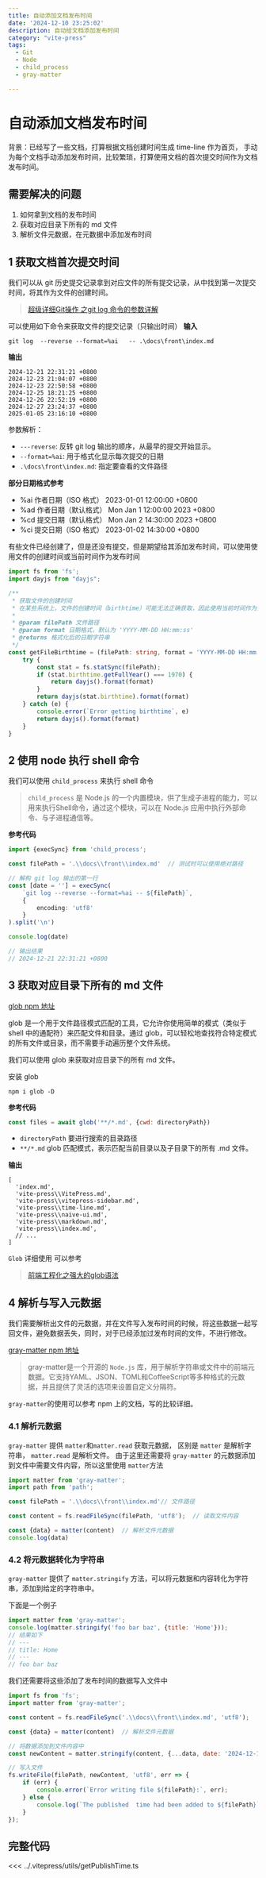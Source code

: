 ```yaml
---
title: 自动添加文档发布时间
date: '2024-12-10 23:25:02'
description: 自动给文档添加发布时间
category: "vite-press"
tags:
  - Git
  - Node
  - child_process
  - gray-matter

---
```


# 自动添加文档发布时间

背景：已经写了一些文档，打算根据文档创建时间生成 time-line 作为首页， 手动为每个文档手动添加发布时间，比较繁琐，打算使用文档的首次提交时间作为文档发布时间。

## 需要解决的问题

1. 如何拿到文档的发布时间
2. 获取对应目录下所有的 md 文件
3. 解析文件元数据，在元数据中添加发布时间

## 1 获取文档首次提交时间

我们可以从 git 历史提交记录拿到对应文件的所有提交记录，从中找到第一次提交时间，将其作为文件的创建时间。

> [超级详细Git操作 之git log 命令的参数详解](https://blog.csdn.net/hlsxjh/article/details/135532818)

可以使用如下命令来获取文件的提交记录（只输出时间）
**输入**

```shell
git log  --reverse --format=%ai   -- .\docs\front\index.md
```

**输出**

```
2024-12-21 22:31:21 +0800
2024-12-23 21:04:07 +0800
2024-12-23 22:50:58 +0800
2024-12-25 18:21:25 +0800
2024-12-26 22:52:19 +0800
2024-12-27 23:24:37 +0800
2025-01-05 23:16:10 +0800
```

参数解析：

- `---reverse`: 反转 git log 输出的顺序，从最早的提交开始显示。
- `--format=%ai`: 用于格式化显示每次提交的日期
- `.\docs\front\index.md`: 指定要查看的文件路径

**部分日期格式参考**

- %ai 作者日期（ISO 格式） 2023-01-01 12:00:00 +0800
- %ad 作者日期（默认格式） Mon Jan 1 12:00:00 2023 +0800
- %cd 提交日期（默认格式） Mon Jan 2 14:30:00 2023 +0800
- %ci 提交日期（ISO 格式） 2023-01-02 14:30:00 +0800

有些文件已经创建了，但是还没有提交，但是期望给其添加发布时间，可以使用使用文件的创建时间或当前时间作为发布时间

```ts
import fs from 'fs';
import dayjs from "dayjs";

/**
 * 获取文件的创建时间
 * 在某些系统上，文件的创建时间（birthtime）可能无法正确获取，因此使用当前时间作为为替代
 *
 * @param filePath 文件路径
 * @param format 日期格式，默认为 'YYYY-MM-DD HH:mm:ss'
 * @returns 格式化后的日期字符串
 */
const getFileBirthtime = (filePath: string, format = 'YYYY-MM-DD HH:mm:ss'): string => {
    try {
        const stat = fs.statSync(filePath);
        if (stat.birthtime.getFullYear() === 1970) {
            return dayjs().format(format)
        }
        return dayjs(stat.birthtime).format(format)
    } catch (e) {
        console.error(`Error getting birthtime`, e)
        return dayjs().format(format)
    }
}
```

## 2 使用 node 执行 shell 命令

我们可以使用 `child_process` 来执行 shell 命令

> `child_process` 是 Node.js 的一个内置模块，供了生成子进程的能力，可以用来执行Shell命令，通过这个模块，可以在 Node.js
> 应用中执行外部命令、与子进程通信等。

**参考代码**

```ts
import {execSync} from 'child_process';

const filePath = '.\\docs\\front\\index.md'  // 测试时可以使用绝对路径

// 解构 git log 输出的第一行
const [date = ''] = execSync(
    `git log --reverse --format=%ai -- ${filePath}`,
    {
        encoding: 'utf8'
    }
).split('\n')

console.log(date)

// 输出结果
// 2024-12-21 22:31:21 +0800
```

## 3 获取对应目录下所有的 md 文件

[glob npm 地址](https://www.npmjs.com/package/glob )

glob 是一个用于文件路径模式匹配的工具，它允许你使用简单的模式（类似于 shell 中的通配符）来匹配文件和目录。通过
glob，可以轻松地查找符合特定模式的所有文件或目录，而不需要手动遍历整个文件系统。

我们可以使用 glob 来获取对应目录下的所有 md 文件。

安装 glob

```shell [npm]
npm i glob -D
```

**参考代码**

```js
const files = await glob('**/*.md', {cwd: directoryPath})
```

- `directoryPath` 要进行搜索的目录路径
- `**/*.md` glob 匹配模式，表示匹配当前目录以及子目录下的所有 .md 文件。

**输出**

```
[ 
  'index.md',
  'vite-press\\VitePress.md',
  'vite-press\\vitepress-sidebar.md',
  'vite-press\\time-line.md',
  'vite-press\\naive-ui.md',
  'vite-press\\markdown.md',
  'vite-press\\index.md',
  // ...
]  
```

`Glob` 详细使用 可以参考
> [前端工程化之强大的glob语法](https://juejin.cn/post/6876363718578405384)

## 4 解析与写入元数据
我们需要解析出文件的元数据，并在文件写入发布时间的时候，将这些数据一起写回文件，避免数据丢失，同时，对于已经添加过发布时间的文件，不进行修改。

[gray-matter npm 地址](https://www.npmjs.com/package/gray-matter)
> gray-matter是一个开源的 `Node.js` 库，用于解析字符串或文件中的前端元数据。它支持YAML、JSON、TOML和CoffeeScript等多种格式的元数据，并且提供了灵活的选项来设置自定义分隔符。

`gray-matter`的使用可以参考 npm 上的文档，写的比较详细。

### 4.1 解析元数据
`gray-matter` 提供 `matter`和`matter.read` 获取元数据， 区别是 `matter` 是解析字符串， `matter.read` 是解析文件。
由于这里还需要将 `gray-matter` 的元数据添加到文件中需要文件内容，所以这里使用 `matter`方法

```js
import matter from 'gray-matter';
import path from 'path';

const filePath = '.\\docs\\front\\index.md'// 文件路径

const content = fs.readFileSync(filePath, 'utf8');	// 读取文件内容

const {data} = matter(content)	// 解析文件元数据
console.log(data)
```

### 4.2 将元数据转化为字符串
`gray-matter` 提供了 `matter.stringify` 方法，可以将元数据和内容转化为字符串，添加到给定的字符串中。

下面是一个例子
```js
import matter from 'gray-matter';
console.log(matter.stringify('foo bar baz', {title: 'Home'}));
// 结果如下
// ---
// title: Home
// ---
// foo bar baz
```
我们还需要将这些添加了发布时间的数据写入文件中

```js
import fs from 'fs';
import matter from 'gray-matter';

const content = fs.readFileSync('.\\docs\\front\\index.md', 'utf8');	// 以字符串形式读取文件

const {data} = matter(content)	// 解析文件元数据

// 将数据添加到文件内容中
const newContent = matter.stringify(content, {...data, date: '2024-12-10'})

// 写入文件
fs.writeFile(filePath, newContent, 'utf8', err => {
	if (err) {
		console.error(`Error writing file ${filePath}:`, err);
	} else {
		console.log(`The published  time had been added to ${filePath}`);
	}
});
```

## 完整代码

<<< ../.vitepress/utils/getPublishTime.ts



